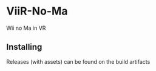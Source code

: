 # ViiR-No-Ma
Wii no Ma in VR

## Installing
Releases (with assets) can be found on the build artifacts
